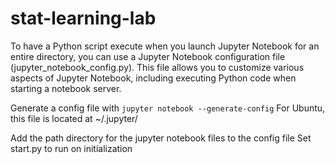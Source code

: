 # stat-learning-lab

To have a Python script execute when you launch Jupyter Notebook for an entire directory, you can use a Jupyter Notebook configuration file (jupyter_notebook_config.py). This file allows you to customize various aspects of Jupyter Notebook, including executing Python code when starting a notebook server.

Generate a config file with ```jupyter notebook --generate-config```
For Ubuntu, this file is located at ~/.jupyter/

Add the path directory for the jupyter notebook files to the config file
Set start.py to run on initialization
